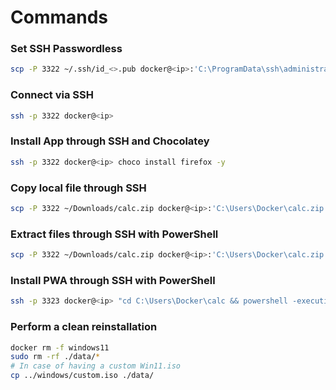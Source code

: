 # Commands

### Set SSH Passwordless
```sh
scp -P 3322 ~/.ssh/id_<>.pub docker@<ip>:'C:\ProgramData\ssh\administrators_authorized_keys'
```

### Connect via SSH
```sh
ssh -p 3322 docker@<ip>
```

### Install App through SSH and Chocolatey
```sh
ssh -p 3322 docker@<ip> choco install firefox -y
```

### Copy local file through SSH
```sh
scp -P 3322 ~/Downloads/calc.zip docker@<ip>:'C:\Users\Docker\calc.zip'
```

### Extract files through SSH with PowerShell
```sh
scp -P 3322 ~/Downloads/calc.zip docker@<ip>:'C:\Users\Docker\calc.zip'
```

### Install PWA through SSH with PowerShell
```sh
ssh -p 3323 docker@<ip> "cd C:\Users\Docker\calc && powershell -executionpolicy bypass -File .\install.ps1"
```

### Perform a clean reinstallation
```sh
docker rm -f windows11
sudo rm -rf ./data/*
# In case of having a custom Win11.iso
cp ../windows/custom.iso ./data/
```
